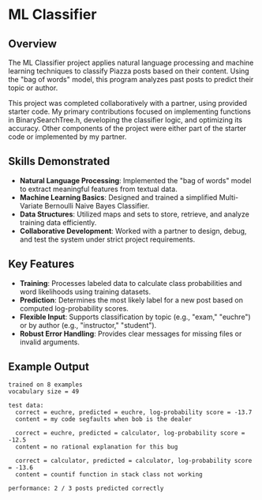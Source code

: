 # **ML Classifier**

## **Overview**
The ML Classifier project applies natural language processing and machine learning techniques to classify Piazza posts based on their content. Using the "bag of words" model, this program analyzes past posts to predict their topic or author.

This project was completed collaboratively with a partner, using provided starter code. My primary contributions focused on implementing functions in BinarySearchTree.h, developing the classifier logic, and optimizing its accuracy. Other components of the project were either part of the starter code or implemented by my partner.

## **Skills Demonstrated**
- **Natural Language Processing**: Implemented the "bag of words" model to extract meaningful features from textual data.
- **Machine Learning Basics**: Designed and trained a simplified Multi-Variate Bernoulli Naive Bayes Classifier.
- **Data Structures**: Utilized maps and sets to store, retrieve, and analyze training data efficiently.
- **Collaborative Development**: Worked with a partner to design, debug, and test the system under strict project requirements.

## **Key Features**
- **Training**: Processes labeled data to calculate class probabilities and word likelihoods using training datasets.
- **Prediction**: Determines the most likely label for a new post based on computed log-probability scores.
- **Flexible Input**: Supports classification by topic (e.g., "exam," "euchre") or by author (e.g., "instructor," "student").
- **Robust Error Handling**: Provides clear messages for missing files or invalid arguments.

## **Example Output**

```plaintext
trained on 8 examples
vocabulary size = 49

test data:
  correct = euchre, predicted = euchre, log-probability score = -13.7
  content = my code segfaults when bob is the dealer

  correct = euchre, predicted = calculator, log-probability score = -12.5
  content = no rational explanation for this bug

  correct = calculator, predicted = calculator, log-probability score = -13.6
  content = countif function in stack class not working

performance: 2 / 3 posts predicted correctly
